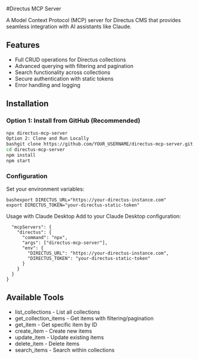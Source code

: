 #Directus MCP Server

A Model Context Protocol (MCP) server for Directus CMS that provides seamless integration with AI assistants like Claude.

## Features

- Full CRUD operations for Directus collections
- Advanced querying with filtering and pagination
- Search functionality across collections
- Secure authentication with static tokens
- Error handling and logging

## Installation

### Option 1: Install from GitHub (Recommended)
```bash
npx directus-mcp-server
Option 2: Clone and Run Locally
bashgit clone https://github.com/YOUR_USERNAME/directus-mcp-server.git
cd directus-mcp-server
npm install
npm start
```
### Configuration
Set your environment variables:
```
bashexport DIRECTUS_URL="https://your-directus-instance.com"
export DIRECTUS_TOKEN="your-directus-static-token"
```

Usage with Claude Desktop
Add to your Claude Desktop configuration:
```json{
  "mcpServers": {
    "directus": {
      "command": "npx",
      "args": ["directus-mcp-server"],
      "env": {
        "DIRECTUS_URL": "https://your-directus-instance.com",
        "DIRECTUS_TOKEN": "your-directus-static-token"
      }
    }
  }
}
```

## Available Tools
- list_collections - List all collections
- get_collection_items - Get items with filtering/pagination
- get_item - Get specific item by ID
- create_item - Create new items
- update_item - Update existing items
- delete_item - Delete items
- search_items - Search within collections
